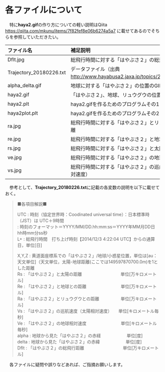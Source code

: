 # 各ファイルについて
　特に**haya2.gif**の作り方についての軽い説明はQiita
https://qiita.com/mkunu/items/7f82fef8e06b6274a5a7 に載せてあるのでそちらを参照していただきたい。

|ファイル名|補足説明|
|:--|:--|
|Dflt.jpg|総飛行時間に対する「はやぶさ２」の総飛行距離|
Trajectory_20180226.txt|データファイル（出典　http://www.hayabusa2.jaxa.jp/topics/20180228/　）|
alpha_delta.gif|地球に対する「はやぶさ２」の位置のGIF|
haya2.gif|「はやぶさ２」、地球、リュウグウの位置のGIF|
haya2.plt|haya2.gifを作るためのプログラムその1|
haya2plot.plt|haya2.gifを作るためのプログラムその2|
ra.jpg|総飛行時間に対する「はやぶさ２」とリュウグウとの距離|
re.jpg|総飛行時間に対する「はやぶさ２」と地球との距離|
rs.jpg|総飛行時間に対する「はやぶさ２」と太陽の距離　|
ve.jpg|総飛行時間に対する「はやぶさ２」の地球相対速度|
vs.jpg|総飛行時間に対する「はやぶさ２」の巡航速度（太陽相対速度）|

　参考として、**Trajectory_20180226.txt**に記載の各変数の説明を以下に載せておく。
>■各項目解説■
>
>UTC    : 時刻（協定世界時：Coodinated universal time）：日本標準時（JST）は UTC＋9時間  
>       : 時刻のフォーマット＝YYYY/MM/DD.hh:mm:ss＝YYYY年MM月DD日 hh時mm分ss秒     
>L+     : 総飛行時間　打ち上げ時刻【2014/12/3 4:22:04 UTC】からの通算日，単位[日]
>
> X,Y,Z : 黄道面座標系での「はやぶさ２」/地球/小惑星位置，単位は[au：天文単位]（天文単位，太陽-地球距離(ここでは149597870700.0m)を1とした距離                            
> Rs    : 「はやぶさ２」と太陽の距離　　　　　　　　　単位[万キロメートル]                                     
> Re    : 「はやぶさ２」と地球との距離　　　　　　　　単位[万キロメートル]                                    
> Ra    : 「はやぶさ２」とリュウグウとの距離　　　　　単位[万キロメートル]                                    
> Vs    : 「はやぶさ２」の巡航速度（太陽相対速度）　　単位[キロメートル毎秒]                                  
> Ve    : 「はやぶさ２」の地球相対速度　　　　　　　　単位[キロメートル毎秒]                                        
> alpha : 地球から見た「はやぶさ２」の赤経　　　　　　単位[度]  
> delta : 地球から見た「はやぶさ２」の赤緯　　　　　　単位[度]   
> Dflt  : 「はやぶさ２」の総飛行距離　　　　　　　　　単位[万キロメートル]   

　各ファイルに疑問や誤りなどあれば、ご指摘お願いします。

